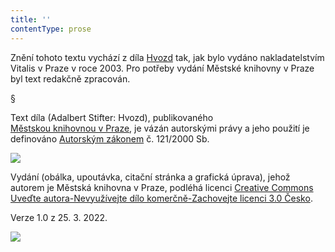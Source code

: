 ```yaml
---
title: ''
contentType: prose
---
```


Znění tohoto textu vychází z díla [Hvozd](https://search.mlp.cz/cz/titul/hvozd/2363975/#book-content) tak, jak bylo vydáno nakladatelstvím Vitalis v Praze v roce 2003. Pro potřeby vydání Městské knihovny v Praze byl text redakčně zpracován.

§

Text díla (Adalbert Stifter: Hvozd), publikovaného [Městskou knihovnou v Praze](https://www.mlp.cz/cz/), je vázán autorskými právy a jeho použití je definováno [Autorským zákonem](https://www.mkcr.cz/predpisy-zakonu-709.html) č. 121/2000 Sb.

![](../Images/image001.jpg)

Vydání (obálka, upoutávka, citační stránka a grafická úprava), jehož autorem je Městská knihovna v Praze, podléhá licenci [Creative Commons Uveďte autora-Nevyužívejte dílo komerčně-Zachovejte licenci 3.0 Česko](https://creativecommons.org/licenses/by-nc-sa/3.0/cz/).

  

Verze 1.0 z 25. 3. 2022.

![](../Images/image002.jpg)
